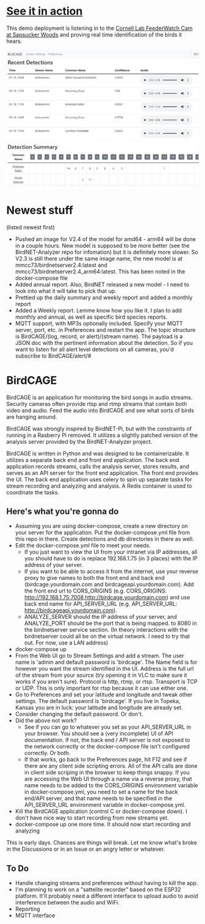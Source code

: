 # [See it in action](http://demo.birdcage.rocks/)
This demo deployment is listening in to the [Cornell Lab FeederWatch Cam at Sapsucker Woods](https://www.youtube.com/watch?v=N609loYkFJo)
and proving real time identification of the birds it hears.

![BirdCAGE Screenshot](birdcage.JPG)

# Newest stuff
(listed newest first)
- Pushed an image for V2.4 of the model for amd64 - arm64 will be done in a couple hours. New model is supposed to be more
better (see the BirdNET-Analyzer repo for infomation) but it is definitely more slower. So V2.3 is still there under the 
same image name, the new model is at mmcc73/birdnetserver2.4:latest and mmcc73/birdnetserver2.4_arm64:latest. This has been noted in the docker-compose file
- Added annual report. Also, BirdNET released a new model - I need to look into what it will take to pick that up.
- Prettied up the daily summary and weekly report and added a monthly report
- Added a Weekly report. Lemme know how you like it. I plan to add monthly and annual, as well as specific bird species reports.
- MQTT support, with MP3s optionally included. Specify your MQTT server, port, etc. in Preferences and restart the app. The topic
structure is BirdCAGE/(log, record, or alert)/(stream name). The payload is a JSON doc with the pertinent information about
the detection. So if you want to listen for all alert level detections on all cameras, you'd subscribe to BirdCAGE/alert/#

# BirdCAGE
BirdCAGE is an application for monitoring the bird songs in audio streams. Security cameras often provide
rtsp and rtmp streams that contain both video and audio. Feed the audio into BirdCAGE and see what sorts of birds are hanging around.

BirdCAGE was strongly inspired by BirdNET-Pi, but with the constraints of running in a Rasberry Pi removed. It utilizes
a slightly patched version of the analysis server provided by the BirdNET-Analyzer project. 

BirdCAGE is written in Python and was designed to be containerizable. It utilizes a separate back end and front end application.
The back end application records streams, calls the analysis server, stores results, and serves as an API server for the front end
application. The front end provides the UI. The back end application uses celery to spin up separate tasks for stream recording
and analyzing and analysis. A Redis container is used to coordinate the tasks.

## Here's what you're gonna do
- Assuming you are using docker-compose, create a new directory on your server for the application. Put the docker-compose.yml
file from this repo in there. Create detections and db directories in there as well.
- Edit the docker-compose.yml file to meet your needs.
    - If you just want to view the UI from your intranet via IP addresses,
all you should have to do is replace 192.168.1.75 (in 3 places) with the IP address of your server.
    - If you want to be able to access it
from the internet, use your reverse proxy to give names to both the front end and back end (birdcage.yourdomain.com and
birdcageapi.yourdomain.com). Add the front end url to CORS_ORIGINS (e.g. CORS_ORIGINS: http://192.168.1.75:7008,http://birdcage.yourdomain.com)
and use back end name for API_SERVER_URL (e.g. API_SERVER_URL: http://birdcageapi.yourdomain.com).
    - ANALYZE_SERVER should the IP address of your server, and ANALYZE_PORT should be the port that is being mapped. 
to 8080 in the birdnetserver service section. (In theory interactions with the birdnetserver could all be on the virtual 
network. I need to try that out. For now, use a LAN address)
- docker-compose up
- From the Web UI go to Stream Settings and add a stream. The user name is 'admin and default password is 'birdcage'. 
The Name field is for however you want the stream identified in the
UI. Address is the full url of the stream from your source (try opening it in VLC to make sure it works if you aren't sure).
Protocol is http, rtmp, or rtsp. Transport is TCP or UDP. This is only important for rtsp because it can use either one.
- Go to Preferences and set your latitude and longitude and tweak other settings. The default password is 'birdcage'. 
If you live in Topeka, Kansas you are
in luck: your latitude and longitude are already set.
- Consider changing the default password. Or don't.
- Did the above not work?
    - See if you can go to whatever you set as your API_SERVER_URL in your browser. You should see a (very incomplete) UI of API documentation.
    If not, the back end / API server is not exposed to the network correctly or the docker-compose file isn't configured correctly. Or both.
    - If that works, go back to the Preferences page, hit F12 and see if there are any client side scripting errors. All of the API
    calls are done in client side scriping in the browser to keep things snappy. If you are accessing the Web UI through a name via a reverse
    proxy, that name needs to be added to the CORS_ORIGINS environment variable in docker-compose.yml, you need to set a name for the back end/API server, and that name
    needs to be specified in the API_SERVER_URL environment variable in docker-compose.yml.
- Kill the BirdCAGE application (control C or docker-compose down). I don't have nice way to start recording from new streams yet.
- docker-compose up one more time. It should now start recording and analyzing

This is early days. Chances are things will break. Let me know what's broke in the Discussions or in an Issue or an angry
letter or whatever.

## To Do
- Handle changing streams and preferences without having to kill the app.
- I'm planning to work on a "sattelite recorder" based on the ESP32 platform. It'll probably need a different interface to upload audio
to avoid interference between the audio and WiFi.
- Reporting
- MQTT interface
